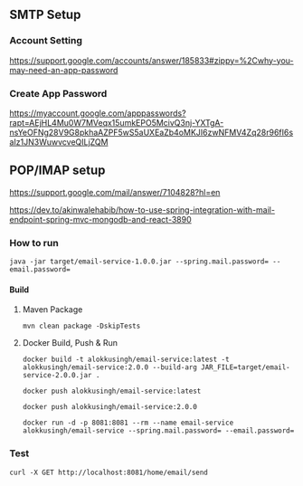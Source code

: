 
## SMTP Setup

### Account Setting
https://support.google.com/accounts/answer/185833#zippy=%2Cwhy-you-may-need-an-app-password
### Create App Password
https://myaccount.google.com/apppasswords?rapt=AEjHL4Mu0W7MVeqx15umkEPO5McivQ3nj-YXTgA-nsYeOFNg28V9G8pkhaAZPF5wS5aUXEaZb4oMKJI6zwNFMV4Zq28r96fI6saIz1JN3WuwvcveQILjZQM

## POP/IMAP setup
https://support.google.com/mail/answer/7104828?hl=en

https://dev.to/akinwalehabib/how-to-use-spring-integration-with-mail-endpoint-spring-mvc-mongodb-and-react-3890

### How to run
````
java -jar target/email-service-1.0.0.jar --spring.mail.password= --email.password=
````

#### Build
1. Maven Package
   ```shell
   mvn clean package -DskipTests
   ```
2. Docker Build, Push & Run
   ```shell
   docker build -t alokkusingh/email-service:latest -t alokkusingh/email-service:2.0.0 --build-arg JAR_FILE=target/email-service-2.0.0.jar .
   ```
   ```shell
   docker push alokkusingh/email-service:latest
   ```
   ```shell
   docker push alokkusingh/email-service:2.0.0
   ```
   ```shell
   docker run -d -p 8081:8081 --rm --name email-service alokkusingh/email-service --spring.mail.password= --email.password=
   ```
### Test
```shell
curl -X GET http://localhost:8081/home/email/send
```


